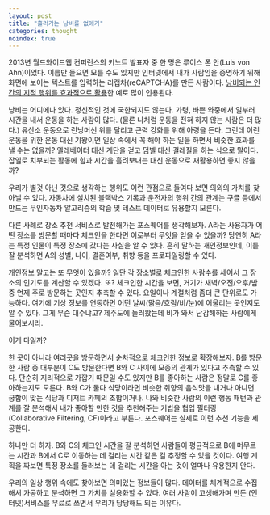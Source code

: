 ```yaml
---
layout: post
title: "흘러가는 낭비를 없애기"
categories: thought
noindex: true
---
```


2013년 월드와이드웹 컨퍼런스의 키노트 발표자 중 한 명은  루이스 폰 안(Luis von Ahn)이었다. 이름만 들으면 모를 수도 있지만 인터넷에서 내가 사람임을 증명하기 위해 화면에 보이는 텍스트를 입력하는 리캡차(reCAPTCHA)를 만든 사람이다. [낭비되는 인간의 지적 행위를 효과적으로 활용](http://newspeppermint.com/2013/06/04/human-computation/)한 예로 많이 인용된다.

낭비는 어디에나 있다. 정신적인 것에 국한되지도 않는다. 가령, 바쁜 와중에서 일부러 시간을 내서 운동을 하는 사람이 많다. (물론 나처럼 운동을 전혀 하지 않는 사람은 더 많다.) 유산소 운동으로 런닝머신 위를 달리고 근력 강화를 위해 아령을 든다. 그런데 이런 운동을 위한 운동 대신 기왕이면 일상 속에서 꼭 해야 하는 일을 하면서 비슷한 효과를 낼 수는 없을까? 엘레베이터 대신 계단을 걷고 덤벨 대신 걸레질을 하는 식으로 말이다. 잡일로 치부되는 활동에 힘과 시간을 흘려보내는 대신 운동으로 재활용하면 좋지 않을까?<!--more-->

우리가 별것 아닌 것으로 생각하는 행위도 이런 관점으로 들여다 보면 의외의 가치를 찾아낼 수 있다. 자동차에 설치된 블랙박스 기록과 운전자의 행위 간의 관계는 구글 등에서 만드는 무인자동차 알고리즘의 학습 및 테스트 데이터로 유용할지 모른다.

다른 사례로 장소 추천 서비스로 발전해가는 포스퀘어를 생각해보자. A라는 사용자가 어떤 장소를 방문할 때마다 체크인을 한다면 이로부터 무엇을 얻을 수 있을까? 당연히 A라는 특정 인물이 특정 장소에 갔다는 사실을 알 수 있다. 흔히 말하는 개인정보인데, 이를 잘 분석하면 A의 성별, 나이, 결혼여부, 취향 등을 프로파일링할 수 있다.

개인정보 말고는 또 무엇이 있을까? 일단 각 장소별로 체크인한 사람수를 세어서 그 장소의 인기도를 계산할 수 있겠다. 또? 체크인한 시간을 보면, 거기가 새벽/오전/오후/밤 중 언제 주로 방문하는 곳인지 추측할 수 있다. 요일이나 계절처럼 좀더 큰 단위로도 가능하다. 여기에 기상 정보를 연동하면 어떤 날씨(맑음/흐림/비/눈)에 어울리는 곳인지도 알 수 있다. 그게 무슨 대수냐고? 제주도에 놀러왔는데 비가 와서 난감해하는 사람에게 물어보시라.

이게 다일까?

한 곳이 아니라 여러곳을 방문하면서 순차적으로 체크인한 정보로 확장해보자. B를 방문한 사람 중 대부분이 C도 방문한다면 B와 C 사이에 모종의 관계가 있다고 추측할 수 있다. 단순히 지리적으로 가깝기 때문일 수도 있지만 B를 좋아하는 사람은 정말로 C를 좋아하는지도 모른다. B와 C가 둘다 식당이라면 비슷한 취향의 음식맛을 내거나 아니면 궁합이 맞는 식당과 디저트 카페의 조합이거나. 나와 비슷한 사람의 이런 행동 패턴과 관계를 잘 분석해서 내가 좋아할 만한 것을 추천해주는 기법을 협업 필터링(Collaborative Filtering, CF)이라고 부른다. 포스퀘어는 실제로 이런 추천 기능을 제공한다.

하나만 더 하자. B와 C의 체크인 시간을 잘 분석하면 사람들이 평균적으로 B에 머무르는 시간과 B에서 C로 이동하는 데 걸리는 시간 같은 걸 추정할 수 있을 것이다. 여행 계획을 짜보면 특정 장소를 둘러보는 데 걸리는 시간을 아는 것이 얼마나 유용한지 안다.

우리의 일상 행위 속에도 찾아보면 의미있는 정보들이 많다. 데이터를 체계적으로 수집해서 가공하고 분석하면 그 가치를 실용화할 수 있다. 여러 사람이 고생해가며 만든 (인터넷)서비스를 무료로 쓰면서 우리가 당당해도 되는 이유다.
